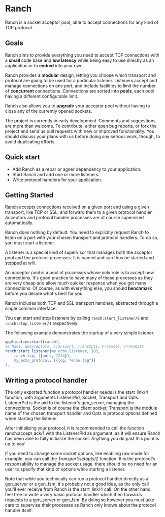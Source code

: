 Ranch
=====

Ranch is a socket acceptor pool, able to accept connections for any kind
of TCP protocol.

Goals
-----

Ranch aims to provide everything you need to accept TCP connections with
a **small** code base and **low latency** while being easy to use directly
as an application or to **embed** into your own.

Ranch provides a **modular** design, letting you choose which transport
and protocol are going to be used for a particular listener. Listeners
accept and manage connections on one port, and include facilities to
limit the number of **concurrent** connections. Connections are sorted
into **pools**, each pool having a different configurable limit.

Ranch also allows you to **upgrade** your acceptor pool without having
to close any of the currently opened sockets.

The project is currently in early development. Comments and suggestions are
more than welcome. To contribute, either open bug reports, or fork the project
and send us pull requests with new or improved functionality. You should
discuss your plans with us before doing any serious work, though, to avoid
duplicating efforts.

Quick start
-----------

* Add Ranch as a rebar or agner dependency to your application.
* Start Ranch and add one or more listeners.
* Write protocol handlers for your application.

Getting Started
---------------

Ranch accepts connections received on a given port and using a given
transport, like TCP or SSL, and forward them to a given protocol
handler. Acceptors and protocol handler processes are of course
supervised automatically.

Ranch does nothing by default. You need to explicitly request Ranch
to listen on a port with your chosen transport and protocol handlers.
To do so, you must start a listener.

A listener is a special kind of supervisor that manages both the
acceptor pool and the protocol processes. It is named and can thus be
started and stopped at will.

An acceptor pool is a pool of processes whose only role is to accept
new connections. It's good practice to have many of these processes
as they are very cheap and allow much quicker response when you get
many connections. Of course, as with everything else, you should
**benchmark** before you decide what's best for you.

Ranch includes both TCP and SSL transport handlers, abstracted through
a single common interface.

You can start and stop listeners by calling `ranch:start_listener/6` and
`ranch:stop_listener/1` respectively.

The following example demonstrates the startup of a very simple listener.

``` erlang
application:start(ranch),
%% Name, NbAcceptors, Transport, TransOpts, Protocol, ProtoOpts
ranch:start_listener(my_echo_listener, 100,
    ranch_tcp, [{port, 1234}],
    my_echo_protocol, [{log, "echo.log"}]
).
```

Writing a protocol handler
--------------------------

The only exported function a protocol handler needs is the start_link/4
function, with arguments ListenerPid, Socket, Transport and Opts. ListenerPid
is the pid to the listener's gen_server, managing the connections. Socket is of
course the client socket; Transport is the module name of the chosen transport
handler and Opts is protocol options defined when starting the listener.

After initializing your protocol, it is recommended to call the
function ranch:accept_ack/1 with the ListenerPid as argument,
as it will ensure Ranch has been able to fully initialize the socket.
Anything you do past this point is up to you!

If you need to change some socket options, like enabling raw mode for example,
you can call the <em>Transport:setopts/2</em> function. It is the protocol's
responsability to manage the socket usage, there should be no need for an user
to specify that kind of options while starting a listener.

Note that while you technically can run a protocol handler directly as a
gen_server or a gen_fsm, it's probably not a good idea, as the only call
you'll ever receive from Ranch is the start_link/4 call. On the other
hand, feel free to write a very basic protocol handler which then forwards
requests to a gen_server or gen_fsm. By doing so however you must take
care to supervise their processes as Ranch only knows about the protocol
handler itself.
